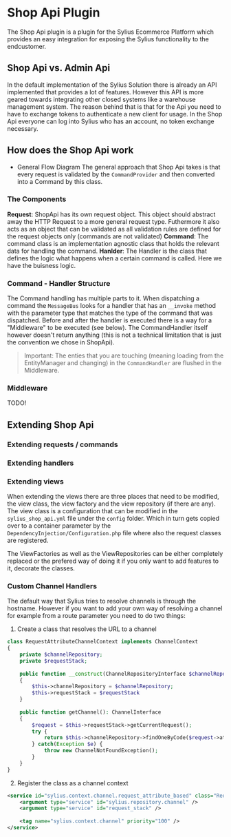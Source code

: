 # Shop Api Plugin
The Shop Api plugin is a plugin for the Sylius Ecommerce Platform which provides an easy integration for exposing the Sylius functionality to the endcustomer.

## Shop Api vs. Admin Api
In the default implementation of the Sylius Solution there is already an API implemented that provides a lot of features. However this API is more geared towards integrating other closed systems like a warehouse management system. The reason behind that is that for the Api you need to have to exchange tokens to authenticate a new client for usage. In the Shop Api everyone can log into Sylius who has an account, no token exchange necessary.

## How does the Shop Api work
* General Flow Diagram
The general approach that Shop Api takes is that every request is validated by the `CommandProvider` and then converted into a Command by this class.

### The Components
**Request**: ShopApi has its own request object. This object should abstract away the HTTP Request to a more general request type. Futhermore it also acts as an object that can be validated as all validation rules are defined for the request objects only (commands are not validated)
**Command**: The command class is an implementation agnostic class that holds the relevant data for handling the command.
**Hanlder**: The Handler is the class that defines the logic what happens when a certain command is called. Here we have the buisness logic.

### Command - Handler Structure
The Command handling has multiple parts to it. When dispatching a command the `MessageBus` looks for a handler that has an `__invoke` method with the parameter type that matches the type of the command that was dispatched. Before and after the handler is executed there is a way for a "Middleware" to be executed (see below). The CommandHandler itself however doesn't return anything (this is not a technical limitation that is just the convention we chose in ShopApi).

> Important: The enties that you are touching (meaning loading from the EntityManager and changing) in the `CommandHandler` are flushed in the Middleware.

### Middleware
TODO!

## Extending Shop Api

### Extending requests / commands

### Extending handlers

### Extending views
When extending the views there are three places that need to be modified, the view class, the view factory and the view repository (if there are any). The view class is a configuration that can be modified in the `sylius_shop_api.yml` file under the `config` folder. Which in turn gets copied over to a container parameter by the `DependencyInjection/Configuration.php` file where also the request classes are registered.

The ViewFactories as well as the ViewRepositories can be either completely replaced or the prefered way of doing it if you only want to add features to it, decorate the classes.

### Custom Channel Handlers
The default way that Sylius tries to resolve channels is through the hostname. However if you want to add your own way of resolving a channel for example from a route parameter you need to do two things:

1. Create a class that resolves the URL to a channel

```php
class RequestAttributeChannelContext implements ChannelContext
{
    private $channelRepository;
    private $requestStack;
    
    public function __construct(ChannelRepositoryInterface $channelRepository, RequestStack $requestStack)
    {
        $this->channelRepository = $channelRepository;
        $this->requestStack = $requestStack
    }
    
    public function getChannel(): ChannelInterface
    {
        $request = $this->requestStack->getCurrentRequest();
        try {
            return $this->channelRepository->findOneByCode($request->attributes->get('channelCode'));
        } catch(Exception $e) {
            throw new ChannelNotFoundException();
        }
    }
}
```

2. Register the class as a channel context
```xml
<service id="sylius.context.channel.request_attribute_based" class="RequestAttributeChannelContext">
    <argument type="service" id="sylius.repository.channel" />
    <argument type="service" id="request_stack" />
    
    <tag name="sylius.context.channel" priority="100" />
</service>
```
